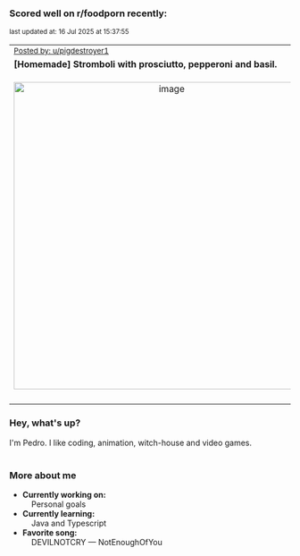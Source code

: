 ### Scored well on r/foodporn recently:

<p align="left"><sub>last updated at: 16 Jul 2025 at 15:37:55</sub></p>

|   |
| --- |
| <sub>[Posted by: u/pigdestroyer1][source]</sub> |
| **[Homemade] Stromboli with prosciutto, pepperoni and basil.** | 
|<p align="center"> <img alt="image" src="https://i.redd.it/my2uuez3mibf1.jpeg" width="550" /> </p>|
|   |

### Hey, what's up?

I'm Pedro. I like coding, animation, witch-house and video games.<br><br>

### More about me
- **Currently working on:**  
&nbsp;&nbsp;&nbsp;&nbsp;Personal goals
- **Currently learning:**  
&nbsp;&nbsp;&nbsp;&nbsp;Java and Typescript
- **Favorite song:**  
&nbsp;&nbsp;&nbsp;&nbsp;DEVILNOTCRY — NotEnoughOfYou<br><br>

  



  
  
  
[linkedin]: https://linkedin.com/in/pedro-h-r-gomes-8a487b14a/
[gmail]: mailto:pilique11@gmail.com
[source]: https://reddit.com/r/FoodPorn/comments/1lu5ozg/homemade_stromboli_with_prosciutto_pepperoni_and/
[redditAPI]: https://www.reddit.com/dev/api/